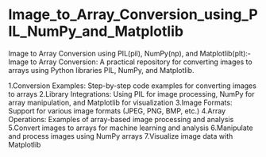 # Image_to_Array_Conversion_using_PIL_NumPy_and_Matplotlib
Image to Array Conversion using PIL(pil), NumPy(np), and Matplotlib(plt):-
Image to Array Conversion: A practical repository for converting images to arrays using Python libraries PIL, NumPy, and Matplotlib.

1.Conversion Examples: Step-by-step code examples for converting images to arrays
2.Library Integrations: Using PIL for image processing, NumPy for array manipulation, and Matplotlib for visualization
3.Image Formats: Support for various image formats (JPEG, PNG, BMP, etc.)
4.Array Operations: Examples of array-based image processing and analysis
5.Convert images to arrays for machine learning and analysis
6.Manipulate and process images using NumPy arrays
7.Visualize image data with Matplotlib
